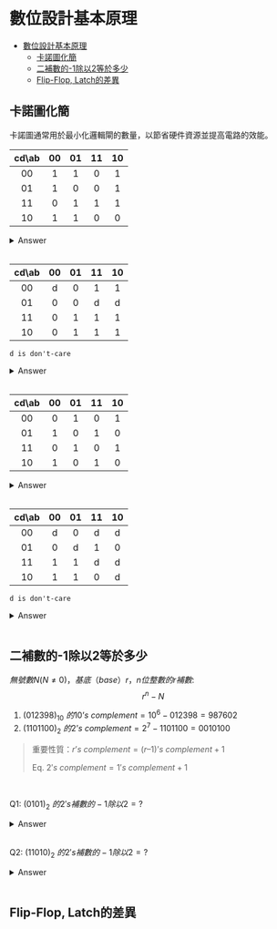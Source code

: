 # 數位設計基本原理

- [數位設計基本原理](#數位設計基本原理)
  - [卡諾圖化簡](#卡諾圖化簡)
  - [二補數的-1除以2等於多少](#二補數的-1除以2等於多少)
  - [Flip-Flop, Latch的差異](#flip-flop-latch的差異)

## 卡諾圖化簡

卡諾圖通常用於最小化邏輯閘的數量，以節省硬件資源並提高電路的效能。

|  cd\ab  |  00  |  01  |  11  |  10  |
|:-------:|:----:|:----:|:----:|:----:|
| 00      |  1   |  1   |  0   |  1   |
| 01      |  1   |  0   |  0   |  1   |
| 11      |  0   |  1   |  1   |  1   |
| 10      |  1   |  1   |  0   |  0   |

<details>
    <summary>Answer</summary>
    <code>out = (~a & ~d) + (~b & ~c) + (~a & b & c) + (a & c & d)</code>
</details> <br>

|  cd\ab  |  00  |  01  |  11  |  10  |
|:-------:|:----:|:----:|:----:|:----:|
| 00      |  d   |  0   |  1   |  1   |
| 01      |  0   |  0   |  d   |  d   |
| 11      |  0   |  1   |  1   |  1   |
| 10      |  0   |  1   |  1   |  1   |

```d is don't-care```
<details>
    <summary>Answer</summary>
    <code>out = a + (~b & c)</code>
</details> <br>

|  cd\ab  |  00  |  01  |  11  |  10  |
|:-------:|:----:|:----:|:----:|:----:|
| 00      |  0   |  1   |  0   |  1   |
| 01      |  1   |  0   |  1   |  0   |
| 11      |  0   |  1   |  0   |  1   |
| 10      |  1   |  0   |  1   |  0   |

<details>
    <summary>Answer</summary>
    <code>out = ((a ^ b) & ~(c ^ d)) + ((c ^ d) & ~(a ^ b))</code>
</details> <br>

|  cd\ab  |  00  |  01  |  11  |  10  |
|:-------:|:----:|:----:|:----:|:----:|
| 00      |  d   |  0   |  d   |  d   |
| 01      |  0   |  d   |  1   |  0   |
| 11      |  1   |  1   |  d   |  d   |
| 10      |  1   |  1   |  0   |  d   |

```d is don't-care```
<details>
    <summary>Answer</summary>
    <code>out = (c & d) + (c & ~d & ~a) + (~c & d & b) + (~c & ~d & a)</code>
</details> <br>

## 二補數的-1除以2等於多少

$無號數N(N ≠ 0)，基底（base）r，n位整數的r補數:$
$$r^n-N$$

1. $(012398)_{10}\ 的10’s\ complement = 10^6 − 012398 = 987602$
2. $(1101100)_2\ 的2’s\ complement = 2^7 − 1101100 = 0010100$

> 重要性質：$r’s\ complement = (r – 1)’s\ complement + 1$
> 
> Eq. $2's\ complement = 1's\ complement + 1$
<br>

Q1: $(0101)_2\ 的2's補數的-1除以2=?$
<details>
    <summary>Answer</summary>
    <pre><code>
        0101的2's補數的 - 1 = 0101的1's補數 = 1010
        1010除以2 = 1010 >>> 1 = 1101 
    </code></pre>
</details> <br>

Q2: $(11010)_2\ 的2's補數的-1除以2=?$
<details>
    <summary>Answer</summary>
    <pre><code>
        11010的2's補數的 - 1 = 11010的1's補數 = 00101
        00101除以2 = 00101 >>> 1 = 00010 
    </code></pre>
</details> <br>

## Flip-Flop, Latch的差異

<br>
